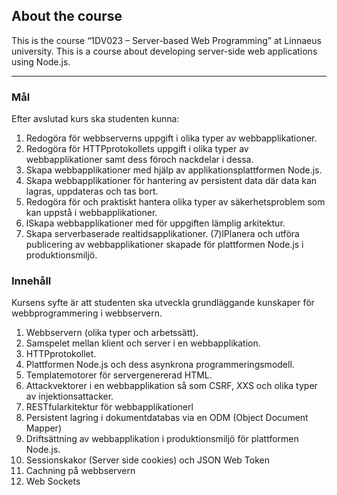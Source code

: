 ## About the course

This is the course “1DV023 – Server-based Web Programming” at Linnaeus university. This is a course about developing server-side web applications using Node.js.

---

### Mål
Efter avslutad kurs ska studenten kunna:
1. Redogöra för webbserverns uppgift i olika typer av webbapplikationer. 
2. Redogöra för HTTP­protokollets uppgift i olika typer av webbapplikationer samt dess för­och nackdelar i dessa. 
3. Skapa webbapplikationer med hjälp av applikationsplattformen Node.js. 
4. Skapa webbapplikationer för hantering av persistent data där data kan lagras, uppdateras och tas bort. 
5. Redogöra för och praktiskt hantera olika typer av säkerhetsproblem som kan uppstå i webbapplikationer. 
6. lSkapa webbapplikationer med för uppgiften lämplig arkitektur. 
7. Skapa serverbaserade realtidsapplikationer. (7)lPlanera och utföra publicering av webbapplikationer skapade för plattformen Node.js i produktionsmiljö. 

### Innehåll
Kursens syfte är att studenten ska utveckla grundläggande kunskaper för webbprogrammering i webbservern.
1. Webbservern (olika typer och arbetssätt).
2. Samspelet mellan klient och server i en webbapplikation.
3. HTTP­protokollet.
4. Plattformen Node.js och dess asynkrona programmeringsmodell.
5. Template­motorer för servergenererad HTML.
6. Attackvektorer i en webbapplikation så som CSRF, XXS och olika typer av injektionsattacker.
7. RESTful­arkitektur för webbapplikationerl
8. Persistent lagring i dokumentdatabas via en ODM (Object Document Mapper)
9. Driftsättning av webbapplikation i produktionsmiljö för plattformen Node.js.
10. Sessionskakor (Server side cookies) och JSON Web Token
11. Cachning på webbservern
12. Web Sockets